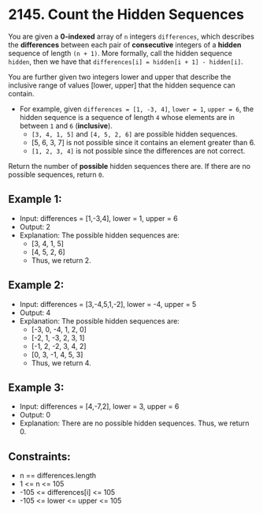 # 2145. Count the Hidden Sequences

You are given a **0-indexed** array of `n` integers `differences`, which describes the **differences** between each pair of **consecutive** integers of a **hidden** sequence of length `(n + 1)`. More formally, call the hidden sequence `hidden`, then we have that `differences[i] = hidden[i + 1] - hidden[i]`.

You are further given two integers lower and upper that describe the inclusive range of values [lower, upper] that the hidden sequence can contain.

- For example, given `differences = [1, -3, 4]`, `lower = 1`, `upper = 6`, the hidden sequence is a sequence of length `4` whose elements are in between `1` and `6` (**inclusive**).
    - `[3, 4, 1, 5]` and `[4, 5, 2, 6]` are possible hidden sequences.
    - [5, 6, 3, 7] is not possible since it contains an element greater than 6.
    - `[1, 2, 3, 4]` is not possible since the differences are not correct.

Return the number of **possible** hidden sequences there are. If there are no possible sequences, return `0`.

 

## Example 1:

- Input: differences = [1,-3,4], lower = 1, upper = 6
- Output: 2
- Explanation: The possible hidden sequences are:
    - [3, 4, 1, 5]
    - [4, 5, 2, 6]
    - Thus, we return 2.

## Example 2:

- Input: differences = [3,-4,5,1,-2], lower = -4, upper = 5
- Output: 4
- Explanation: The possible hidden sequences are:
    - [-3, 0, -4, 1, 2, 0]
    - [-2, 1, -3, 2, 3, 1]
    - [-1, 2, -2, 3, 4, 2]
    - [0, 3, -1, 4, 5, 3]
    - Thus, we return 4.

## Example 3:

- Input: differences = [4,-7,2], lower = 3, upper = 6
- Output: 0
- Explanation: There are no possible hidden sequences. Thus, we return 0.
 

## Constraints:

- n == differences.length
- 1 <= n <= 105
- -105 <= differences[i] <= 105
- -105 <= lower <= upper <= 105
